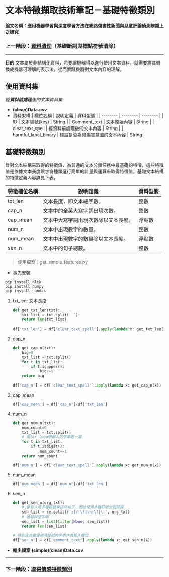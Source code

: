 # 文本特徵擷取技術筆記－基礎特徵類別
#### 論文名稱：應用機器學習與深度學習方法在網路傷害性新聞與惡意評論偵測辨識上之研究
### 上一階段：[資料清理](https://github.com/yizhen1223/NLP_features_extract/blob/main/README_dataset_preprocess.md)（基礎斷詞與標點符號清除）

---
**目的**
文本屬於非結構化資料，若要讓機器得以進行使用文本資料，就需要將其轉換成機器可理解的表示法，從而實踐機器對文本內容的理解。

## 使用資料集
*經**資料前處理**後的文本資料集*
* **(clean)Data.csv**
* 資料架構
    | 欄位名稱 | 說明定義 | 資料型態 |
    | -------- | -------- | -------- |
    | ID               | 文本編號(key)         | String |
    | Comment_text     | 文本原始內容           | String |
    | clear_text_spell | 經資料前處理後的文本內容 | String |
    | harmful_label_binary | 標註是否為具傷害意圖的文本內容 | String |

## 基礎特徵類別
針對文本結構來取得的特徵值，為普通的文本分類任務中最基礎的特徵，這些特徵值是依據文本長度跟字符種類進行簡單的計量與運算來取得特徵值，基礎文本結構的特徵定義內容詳見下表。


| 特徵欄位名稱 | 說明定義 | 資料型態 |
| -------- | -------- | -------- |
| txt_len | 文本長度，即文本總字數。 | 整數 |
| cap_n | 文本中的全英大寫字詞出現次數。 | 整數 |
| cap_mean | 文本中大寫字詞出現次數除以文本長度。 | 浮點數 |
| num_n | 文本中出現數字的數量。 | 整數 |
| num_mean | 文本中出現數字的數量除以文本長度。 | 浮點數 |
| sen_n | 文本中的句子總數。 | 整數 |

> 使用檔案：get_simple_features.py
* 事先安裝
```
pip install nltk
pip install numpy
pip install pandas
```
1. txt_len: 文本長度
    ```python    
    def get_txt_len(txt):
        txt_list = txt.split(' ')
        return len(txt_list)
        
    df['txt_len'] = df['clear_text_spell'].apply(lambda x: get_txt_len(x))
    ```
3. cap_n
    ```python
    def get_cap_n(txt):
        big=0
        txt_list = txt.split()
        for t in txt_list:
            if t.isupper():
                big+=1
        return big
        
    df['cap_n'] = df['clear_text_spell'].apply(lambda x: get_cap_n(x))
    ```
5. cap_mean
    ```python
    df['cap_mean'] = df['cap_n']/df['txt_len']
    ```
7. num_n
    ```python
    def get_num_n(txt):
        num_count=0
        txt_list = txt.split()
        # 用for loop把輸入的字串跑一遍
        for t in txt_list:
            if t.isdigit():
                num_count+=1
        return num_count
    
    df['num_n'] = df['clear_text_spell'].apply(lambda x: get_num_n(x))
    ```
9. num_mean
    ```python
    df['num_mean'] = df['num_n']/df['txt_len']
    ```
11. sen_n
    ```python
    def get_sen_n(org_txt):
        # 會有人用多種符號來區隔句子，因此使用多種符號分割評論
        sen_list = re.split(r';|/|\!|\n|\?|\.', org_txt)
        # 過濾掉空字串
        sen_list = list(filter(None, sen_list))
        return len(sen_list)
    
    # 特別注意要使用清理前的字串作為輸入欄位
    df['sen_n'] = df['comment_text'].apply(lambda x: get_sen_n(x))
    ```


* **輸出檔案**
    **(simple)(clean)Data.csv**
---

### 下一階段：[取得情感特徵類別](https://github.com/yizhen1223/NLP_features_extract/blob/main/README_tidy_text_sentimentr.md)

